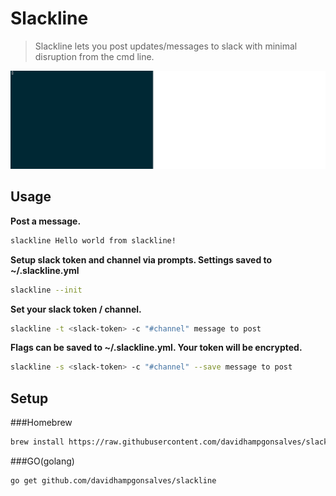 # Slackline
> Slackline lets you post updates/messages to slack with minimal disruption from the cmd line.

<p style="text-align:center">
  <img src="https://github.com/davidhampgonsalves/slackline/blob/master/slackline.gif" width=1200px> 
</p>

## Usage
**Post a message.**
``` sh
slackline Hello world from slackline!
```

**Setup slack token and channel via prompts. Settings saved to ~/.slackline.yml**
``` sh
slackline --init
```

**Set your slack token / channel.**
``` sh
slackline -t <slack-token> -c "#channel" message to post
```

**Flags can be saved to ~/.slackline.yml. Your token will be encrypted.**
``` sh
slackline -s <slack-token> -c "#channel" --save message to post
```

## Setup 

###Homebrew
```sh
brew install https://raw.githubusercontent.com/davidhampgonsalves/slackline/master/slackline.rb
```

###GO(golang)
```sh 
go get github.com/davidhampgonsalves/slackline
```
